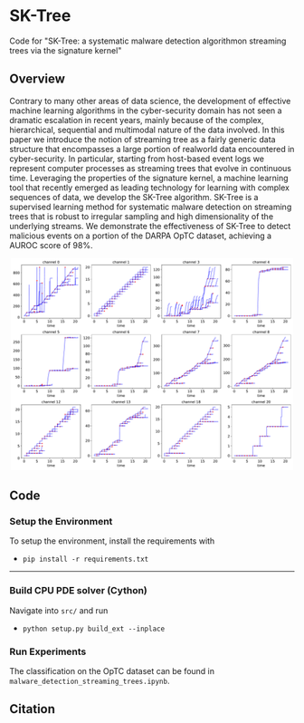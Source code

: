 # SK-Tree
Code for "SK-Tree: a systematic malware detection algorithmon streaming trees via the signature kernel"

## Overview

Contrary to many other areas of data science, the development of effective machine learning algorithms in the cyber-security domain has not seen a dramatic escalation in
recent years, mainly because of the complex, hierarchical, sequential and multimodal nature of the data involved. In this paper we introduce the notion of streaming tree as a fairly generic data structure that encompasses a large portion of realworld data encountered in cyber-security. In particular, starting from host-based event logs we represent computer processes as streaming trees that evolve in continuous time. Leveraging the properties of the signature kernel, a machine learning tool that recently emerged as leading technology for learning with complex sequences of data, we develop the SK-Tree algorithm. SK-Tree is a supervised learning method for systematic malware detection on streaming trees that is robust to irregular sampling and high dimensionality of the underlying streams. We demonstrate the effectiveness of SK-Tree to detect malicious events on a portion of the DARPA OpTC dataset, achieving a AUROC score of 98%.


<p align="center">
    <img class="center" src="./pictures/trees_pic.pdf" width="500"/>
</p>


## Code

### Setup the Environment
To setup the environment, install the requirements with

+ `pip install -r requirements.txt`

-----

### Build CPU PDE solver (Cython)
Navigate into `src/` and run

+ `python setup.py build_ext --inplace`

### Run Experiments
The classification on the OpTC dataset can be found in `malware_detection_streaming_trees.ipynb`. 

## Citation

<!-- 

```bibtex
@article{cass2020computing,
  title={The Signature Kernel is the solution of a Goursat PDE},
  author={Salvi, Cristopher and Cass, Thomas and Lyons, Terry and Yang, Weixin},
  journal={arXiv preprint arXiv:2006.14794},
  year={2020}
}
```

-->
